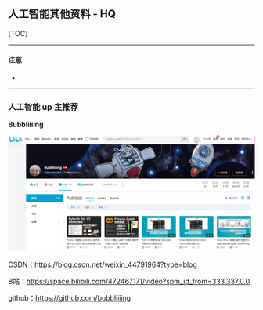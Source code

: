 ## 人工智能其他资料 - HQ

[TOC]

------

#### 注意

- 

------

### 人工智能 up 主推荐

**Bubbliiiing**

![ee3aa3142692519a380b7a30dbeafb0](assets/ee3aa3142692519a380b7a30dbeafb0.png)

CSDN：https://blog.csdn.net/weixin_44791964?type=blog

B站：https://space.bilibili.com/472467171/video?spm_id_from=333.337.0.0

github：https://github.com/bubbliiiing







































































































































































